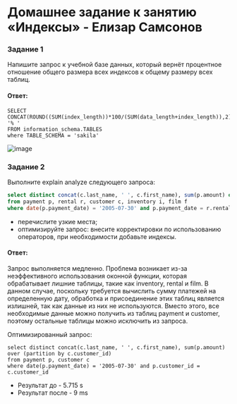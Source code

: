# Домашнее задание к занятию «Индексы» - Елизар Самсонов

### Задание 1

Напишите запрос к учебной базе данных, который вернёт процентное отношение общего размера всех индексов к общему размеру всех таблиц.

#### Ответ:

    SELECT CONCAT(ROUND((SUM(index_length))*100/(SUM(data_length+index_length)),2),'%') '% '
    FROM information_schema.TABLES 
    where TABLE_SCHEMA = 'sakila'
    
![image](https://github.com/elisar83/sdb-homeworks/assets/122297912/904e0d1c-7843-430b-9d1e-841ae3ac0f01)

### Задание 2

Выполните explain analyze следующего запроса:
```sql
select distinct concat(c.last_name, ' ', c.first_name), sum(p.amount) over (partition by c.customer_id, f.title)
from payment p, rental r, customer c, inventory i, film f
where date(p.payment_date) = '2005-07-30' and p.payment_date = r.rental_date and r.customer_id = c.customer_id and i.inventory_id = r.inventory_id
```
- перечислите узкие места;
- оптимизируйте запрос: внесите корректировки по использованию операторов, при необходимости добавьте индексы.

#### Ответ:
Запрос выполняется медленно. Проблема возникает из-за неэффективного использования оконной функции, которая обрабатывает лишние таблицы, такие как inventory, rental и film. В данном случае, поскольку требуется вычислить сумму платежей на определенную дату, обработка и присоединение этих таблиц является излишней, так как данные из них не используются. Вместо этого, все необходимые данные можно получить из таблиц payment и customer, поэтому остальные таблицы можно исключить из запроса.

Оптимизированный запрос:
 
    select distinct concat(c.last_name, ' ', c.first_name), sum(p.amount) over (partition by c.customer_id)
    from payment p, customer c
    where date(p.payment_date) = '2005-07-30' and p.customer_id = c.customer_id 
    
- Результат до - 5.715 s
- Результат после -  9 ms


